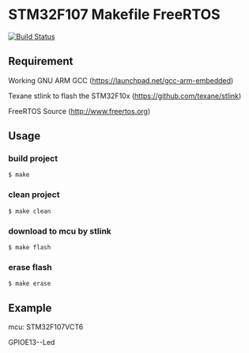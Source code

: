 # STM32F107 Makefile FreeRTOS

[![Build Status](https://travis-ci.org/runmec/stm32f107_makefile_freertos.svg?branch=master)](https://travis-ci.org/runmec/stm32f107_makefile_freertos)

## Requirement

Working GNU ARM GCC (https://launchpad.net/gcc-arm-embedded)

Texane stlink to flash the STM32F10x (https://github.com/texane/stlink)

FreeRTOS Source (http://www.freertos.org)

## Usage

### build project

```$ make```

### clean project

```$ make clean```

### download to mcu by stlink 
```$ make flash```

### erase flash
```$ make erase```

## Example

mcu: STM32F107VCT6

GPIOE13--Led

